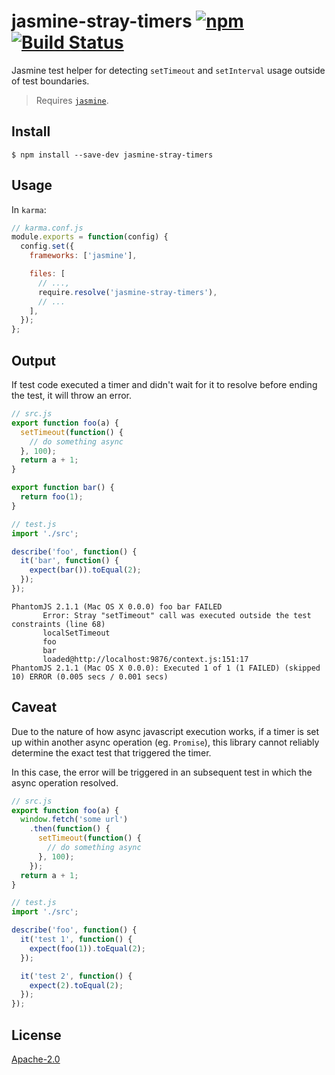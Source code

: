 # jasmine-stray-timers [![npm](https://img.shields.io/npm/v/jasmine-stray-timers.svg)](https://www.npmjs.com/package/jasmine-stray-timers) [![Build Status](https://travis-ci.org/behance/jasmine-stray-timers.svg?branch=master)](https://travis-ci.org/behance/jasmine-stray-timers)

Jasmine test helper for detecting `setTimeout` and `setInterval` usage outside of test boundaries.

> Requires [`jasmine`](https://github.com/jasmine/jasmine).

## Install

```
$ npm install --save-dev jasmine-stray-timers
```

## Usage

In `karma`:

```javascript
// karma.conf.js
module.exports = function(config) {
  config.set({
    frameworks: ['jasmine'],

    files: [
      // ...,
      require.resolve('jasmine-stray-timers'),
      // ...
    ],
  });
};
```

## Output

If test code executed a timer and didn't wait for it to resolve before ending the test, it will throw an error.

```javascript
// src.js
export function foo(a) {
  setTimeout(function() {
    // do something async
  }, 100);
  return a + 1;
}

export function bar() {
  return foo(1);
}
```

```javascript
// test.js
import './src';

describe('foo', function() {
  it('bar', function() {
    expect(bar()).toEqual(2);
  });
});
```

```text
PhantomJS 2.1.1 (Mac OS X 0.0.0) foo bar FAILED
       Error: Stray "setTimeout" call was executed outside the test constraints (line 68)
       localSetTimeout
       foo
       bar
       loaded@http://localhost:9876/context.js:151:17
PhantomJS 2.1.1 (Mac OS X 0.0.0): Executed 1 of 1 (1 FAILED) (skipped 10) ERROR (0.005 secs / 0.001 secs)
```

## Caveat

Due to the nature of how async javascript execution works, if a timer is set up within another async operation (eg. `Promise`), this library
cannot reliably determine the exact test that triggered the timer.

In this case, the error will be triggered in an subsequent test in which the async operation resolved.

```javascript
// src.js
export function foo(a) {
  window.fetch('some url')
    .then(function() {
      setTimeout(function() {
        // do something async
      }, 100);
    });
  return a + 1;
}
```

```javascript
// test.js
import './src';

describe('foo', function() {
  it('test 1', function() {
    expect(foo(1)).toEqual(2);
  });

  it('test 2', function() {
    expect(2).toEqual(2);
  });
});
```

## License

[Apache-2.0](/LICENSE)
